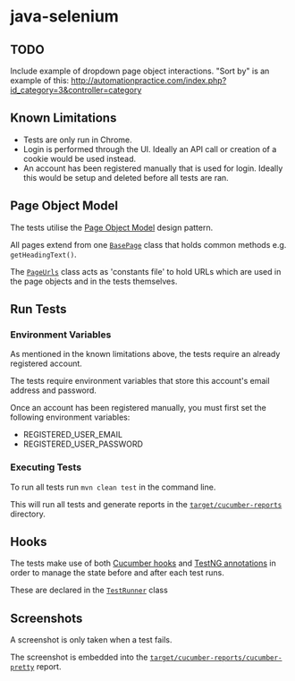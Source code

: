 # java-selenium
## TODO
Include example of dropdown page object interactions. "Sort by" is an example of this: http://automationpractice.com/index.php?id_category=3&controller=category

## Known Limitations
* Tests are only run in Chrome.
* Login is performed through the UI. Ideally an API call or creation of a cookie would be used instead.
* An account has been registered manually that is used for login. Ideally this would be setup and deleted before all tests are ran.

## Page Object Model
The tests utilise the [Page Object Model](https://www.pluralsight.com/guides/getting-started-with-page-object-pattern-for-your-selenium-tests) design pattern.<p>
All pages extend from one [`BasePage`](src/main/java/pages/BasePage.java) class that holds common methods e.g. `getHeadingText()`.<p>
The [`PageUrls`](src/main/java/pages/PageUrls.java) class acts as 'constants file' to hold URLs which are used in the page objects and in the tests themselves. 

## Run Tests
### Environment Variables
As mentioned in the known limitations above, the tests require an already registered account.<p>
The tests require environment variables that store this account's email address and password.<p>
Once an account has been registered manually, you must first set the following environment variables:
* REGISTERED_USER_EMAIL
* REGISTERED_USER_PASSWORD

### Executing Tests
To run all tests run `mvn clean test` in the command line.<p>
This will run all tests and generate reports in the [`target/cucumber-reports`](target/cucumber-reports) directory.

## Hooks
The tests make use of both [Cucumber hooks](https://cucumber.io/docs/cucumber/api/#hooks) and [TestNG annotations](https://testng.org/doc/documentation-main.html#annotations) in order to manage the state before and after each test runs.<p>
These are declared in the [`TestRunner`](src/test/java/support/TestRunner.java) class 

## Screenshots
A screenshot is only taken when a test fails.<p>
The screenshot is embedded into the [`target/cucumber-reports/cucumber-pretty`](target/cucumber-reports/cucumber-pretty) report.
